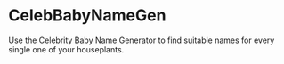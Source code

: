 # CelebBabyNameGen
Use the Celebrity Baby Name Generator to find suitable names for every single one of your houseplants. 
